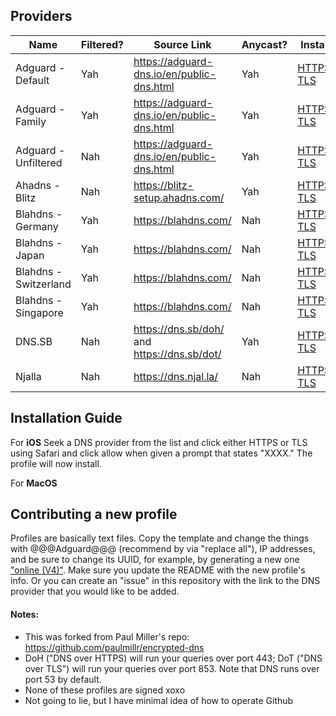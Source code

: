 ## Providers

| Name                  | Filtered? | Source Link                                 | Anycast? | Install                                                                                                                                                                                                                                          |
| --------------------- | --------- | ------------------------------------------- | -------- | ------------------------------------------------------------------------------------------------------------------------------------------------------------------------------------------------------------------------------------------------ |
| Adguard - Default     | Yah       | https://adguard-dns.io/en/public-dns.html   | Yah      | [HTTPS](https://github.com/Undercook1799/layer7-dns-profiles/raw/master/profiles/adguard-default-https.mobileconfig), [TLS](https://github.com/Undercook1799/layer7-dns-profiles/raw/master/profiles/adguard-default-tls.mobileconfig)           |
| Adguard - Family      | Yah       | https://adguard-dns.io/en/public-dns.html   | Yah      | [HTTPS](https://github.com/Undercook1799/layer7-dns-profiles/raw/master/profiles/adguard-family-https.mobileconfig), [TLS](https://github.com/Undercook1799/layer7-dns-profiles/raw/master/profiles/adguard-family-tls.mobileconfig)             |
| Adguard - Unfiltered  | Nah       | https://adguard-dns.io/en/public-dns.html   | Yah      | [HTTPS](https://github.com/Undercook1799/layer7-dns-profiles/raw/master/profiles/adguard-nonfiltering-https.mobileconfig), [TLS](https://github.com/Undercook1799/layer7-dns-profiles/raw/master/profiles/adguard-nonfiltering-tls.mobileconfig) |
| Ahadns - Blitz        | Nah       | https://blitz-setup.ahadns.com/             | Yah      | [HTTPS](https://github.com/Undercook1799/layer7-dns-profiles/raw/master/profiles/ahadns-blitz-https.mobileconfig), [TLS](https://github.com/Undercook1799/layer7-dns-profiles/raw/master/profiles/ahadns-blitz-tls.mobileconfig)                 |
| Blahdns - Germany     | Yah       | https://blahdns.com/                        | Nah      | [HTTPS](https://github.com/Undercook1799/layer7-dns-profiles/raw/master/profiles/blahdns-germany-https.mobileconfig), [TLS](https://github.com/Undercook1799/layer7-dns-profiles/raw/master/profiles/blahdns-germany-tls.mobileconfig)           |
| Blahdns - Japan       | Yah       | https://blahdns.com/                        | Nah      | [HTTPS](https://github.com/Undercook1799/layer7-dns-profiles/raw/master/profiles/blahdns-japan-https.mobileconfig), [TLS](https://github.com/Undercook1799/layer7-dns-profiles/raw/master/profiles/blahdns-japan-tls.mobileconfig)               |
| Blahdns - Switzerland | Yah       | https://blahdns.com/                        | Nah      | [HTTPS](https://github.com/Undercook1799/layer7-dns-profiles/raw/master/profiles/blahdns-switzerland-https.mobileconfig), [TLS](https://github.com/Undercook1799/layer7-dns-profiles/raw/master/profiles/blahdns-switzerland-tls.mobileconfig)   |
| Blahdns - Singapore   | Yah       | https://blahdns.com/                        | Nah      | [HTTPS](https://github.com/Undercook1799/layer7-dns-profiles/raw/master/profiles/blahdns-singapore-https.mobileconfig), [TLS](https://github.com/Undercook1799/layer7-dns-profiles/raw/master/profiles/blahdns-singapore-tls.mobileconfig)       |
| DNS.SB                | Nah       | https://dns.sb/doh/ and https://dns.sb/dot/ | Yah      | [HTTPS](https://github.com/Undercook1799/layer7-dns-profiles/raw/master/profiles/dns.sb-https.mobileconfig), [TLS](https://github.com/Undercook1799/layer7-dns-profiles/raw/master/profiles/dns.sb-tls.mobileconfig)                             |
| Njalla                | Nah       | https://dns.njal.la/                        | Nah      | [HTTPS](https://github.com/Undercook1799/layer7-dns-profiles/raw/master/profiles/njalla-https.mobileconfig), [TLS](https://github.com/Undercook1799/layer7-dns-profiles/raw/master/profiles/njalla-tls.mobileconfig)                             |

## Installation Guide

For **iOS**
Seek a DNS provider from the list and click either HTTPS or TLS using Safari and click allow when given a prompt that states "XXXX." The profile will now install.

For **MacOS**

## Contributing a new profile

Profiles are basically text files. Copy the template and change the things with @@@Adguard@@@ (recommend by via "replace all"), IP addresses, and be sure to change its UUID, for example, by generating a new one ["online (V4)"](https://www.uuidgenerator.net/). Make sure you update the README with the new profile's info. Or you can create an "issue" in this repository with the link to the DNS provider that you would like to be added.

#### Notes:

- This was forked from Paul Miller's repo: https://github.com/paulmillr/encrypted-dns
- DoH ("DNS over HTTPS) will run your queries over port 443; DoT ("DNS over TLS") will run your queries over port 853. Note that DNS runs over port 53 by default.
- None of these profiles are signed xoxo
- Not going to lie, but I have minimal idea of how to operate Github
